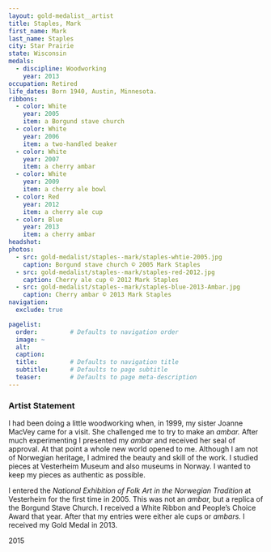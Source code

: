 ```yaml
---
layout: gold-medalist__artist
title: Staples, Mark
first_name: Mark
last_name: Staples
city: Star Prairie 
state: Wisconsin
medals: 
  - discipline: Woodworking
    year: 2013
occupation: Retired
life_dates: Born 1940, Austin, Minnesota.
ribbons:
  - color: White
    year: 2005
    item: a Borgund stave church
  - color: White
    year: 2006
    item: a two-handled beaker
  - color: White
    year: 2007
    item: a cherry ambar
  - color: White
    year: 2009
    item: a cherry ale bowl
  - color: Red
    year: 2012
    item: a cherry ale cup
  - color: Blue
    year: 2013
    item: a cherry ambar
headshot:
photos:
  - src: gold-medalist/staples--mark/staples-whtie-2005.jpg
    caption: Borgund stave church © 2005 Mark Staples
  - src: gold-medalist/staples--mark/staples-red-2012.jpg
    caption: Cherry ale cup © 2012 Mark Staples
  - src: gold-medalist/staples--mark/staples-blue-2013-Ambar.jpg
    caption: Cherry ambar © 2013 Mark Staples
navigation:
  exclude: true

pagelist:
  order:         # Defaults to navigation order  
  image: ~
  alt:
  caption:
  title:         # Defaults to navigation title
  subtitle:      # Defaults to page subtitle
  teaser:        # Defaults to page meta-description  
---
```

### Artist Statement

I had been doing a little woodworking when, in 1999, my sister Joanne MacVey came for a visit. She challenged me to try to make an _ambar._ After much experimenting I presented my _ambar_ and received her seal of approval. At that point a whole new world opened to me. Although I am not of Norwegian heritage, I admired the beauty and skill of the work. I studied pieces at Vesterheim Museum and also museums in Norway. I wanted to keep my pieces as authentic as possible. 

I entered the _National Exhibition of Folk Art in the Norwegian Tradition_ at Vesterheim for the first time in 2005. This was not an _ambar,_ but a replica of the Borgund Stave Church. I received a White Ribbon and People’s Choice Award that year. After that my entries were either ale cups or _ambars._ I received my Gold Medal in 2013. 

2015